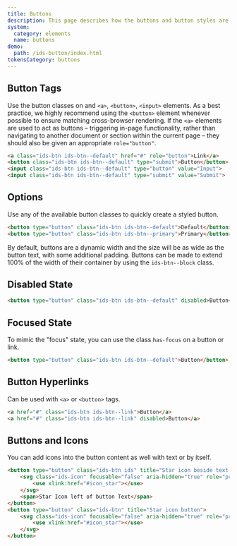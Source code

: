```yaml
---
title: Buttons
description: This page describes how the buttons and button styles are used.
system:
  category: elements
  name: buttons
demo:
  path: /ids-button/index.html
tokensCategory: buttons
---
```


## Button Tags

Use the button classes on and `<a>`, `<button>`, `<input>` elements. As a best practice, we highly recommend using the `<button>` element whenever
possible to ensure matching cross-browser rendering. If the `<a>` elements are used to act as buttons – triggering in-page functionality, rather
than navigating to another document or section within the current page – they should also be given an appropriate `role="button"`.

```html
<a class="ids-btn ids-btn--default" href="#" role="button">Link</a>
<button class="ids-btn ids-btn--default" type="submit">Button</button>
<input class="ids-btn ids-btn--default" type="button" value="Input">
<input class="ids-btn ids-btn--default" type="submit" value="Submit">
```

## Options

Use any of the available button classes to quickly create a styled button.

```html
<button type="button" class="ids-btn ids-btn--default">Default</button>
<button type="button" class="ids-btn ids-btn--primary">Primary</button>
```

By default, buttons are a dynamic width and the size will be as wide as the button text, with some additional padding.
Buttons can be made to extend 100% of the width of their container by using the `ids-btn--block` class.

## Disabled State

```html
<button type="button" class="ids-btn ids-btn--default" disabled>Button</button>
```

## Focused State

To mimic the "focus" state, you can use the class `has-focus` on a button or link.

```html
<button type="button" class="ids-btn ids-btn--default">Button</button>
```

## Button Hyperlinks

Can be used with `<a>` or `<button>` tags.

```html
<a href="#" class="ids-btn ids-btn--link">Button</a>
<a href="#" class="ids-btn ids-btn--link" disabled>Button</a>
```

## Buttons and Icons

You can add icons into the button content as well with text or by itself.

```html
<button type="button" class="ids-btn ids" title="Star icon beside text button">
    <svg class="ids-icon" focusable="false" aria-hidden="true" role="presentation">
        <use xlink:href="#icon_star"></use>
    </svg>
    <span>Star Icon left of button Text</span>
</button>
<button type="button" class="ids-btn" title="Star icon button">
    <svg class="ids-icon" focusable="false" aria-hidden="true" role="presentation">
        <use xlink:href="#icon_star"></use>
    </svg>
</button>
```
